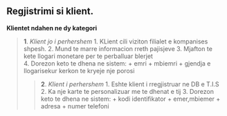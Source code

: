 
   ##  Regjistrimi si klient. 

 **Klientet ndahen ne dy kategori**
>  **1**.   *Klient jo i perhershem* 
    1.   KLient cili viziton filialet e kompanises shpesh.
    2.   Mund te marre informacion rreth pajisjeve 
    3.   Mjafton te kete llogari monetare per te perballuar blerjet  
    4.   Dorezon keto te dhena ne sistem:
    +   emri 
    +   mbiemri 
    +   gjendja e llogarisekur kerkon te kryeje nje porosi
>>  **2**.   *Klient i perhershem* 
    1.   Eshte klient i rregjistruar ne DB e T.I.S 
    2.   Ka nje karte te personalizuar me te dhenat e tij
    3.   Dorezon keto te dhena ne sistem:
    +   kodi identifikator 
    +   emer,mbiemer 
    +   adresa 
    +   numer telefoni
